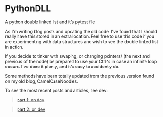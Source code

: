 # PythonDLL
A python double linked list and it's pytest file

As I'm writing blog posts and updating the old code, I've found that I should really have this stored in an extra location. 
Feel free to use this code if you are experimenting with data structures and wish to see the double linked list in action. 

If you decide to tinker with swaping, or changing pointers/ (the next and previous of the node) be prepared to use your Ctrl^c in case an infinite loop occurs. I've done it plenty, and it's easy to accidently do. 

Some methods have been totally updated from the previous version found on my old blog,  CamelCaseNoodles.

To see the most recent posts and articles, see dev:

> [part 1: on dev](https://dev.to/nelliesnoodles_90/double-linked-lists-3np3)

> [part 2: on dev](https://dev.to/nelliesnoodles_90/double-linked-list-part-2-40n0)
